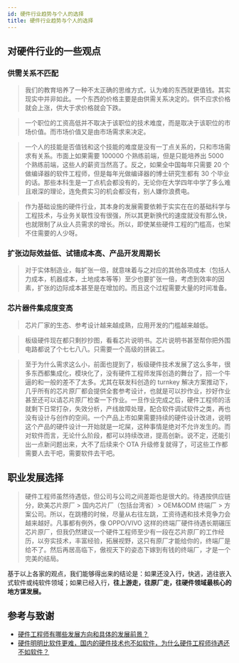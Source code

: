```yaml
---
id: 硬件行业趋势与个人的选择
title: 硬件行业趋势与个人的选择
---
```

## 对硬件行业的一些观点

### 供需关系不匹配

> 我们的教育培养了一种不太正确的思维方式，认为难的东西就更值钱。其实现实中并非如此。一个东西的价格主要是由供需关系决定的。供不应求价格就会上涨，供大于求价格就会下跌。

> 一个职位的工资高低并不取决于该职位的技术难度，而是取决于该职位的市场价值。而市场价值又是由市场需求来决定。

> 一个人的技能是否值钱和这个技能的难度是没有一丁点关系的，只和市场需求有关系。市面上如果需要 100000 个熟练前端，但是只能培养出 5000 个熟练前端，这些人的薪资当然高了。反之，如果全中国每年只需要 20 个做编译器的软件工程师，但是每年光做编译器的博士研究生都有 30 个毕业的话。那些本科生是一丁点机会都没有的，无论你在大学四年中学了多么难且艰深的理论，连免费实习的机会都没有，别人嫌你浪费电。

> 作为基础设施的硬件行业，其本身的发展需要依赖于实实在在的基础科学与工程技术，与业务关联性没有很强，所以其更新换代的速度就没有那么快，也就限制了从业人员需求的增长。所以，即使某些硬件工程的门槛高，也架不住需要的人少呀。

### 扩张边际效益低、试错成本高、产品开发周期长

> 对于实体制造业，每扩张一倍，就意味着与之对应的其他各项成本（包括人力成本，机器成本，土地成本等等）至少也要扩张一倍，考虑到效率的因素，扩张的边际成本甚至是在增加的。而且这个过程需要大量的时间准备。

### 芯片器件集成度变高

> 芯片厂家的生态、参考设计越来越成熟，应用开发的门槛越来越低。

> 板级硬件现在都只剩抄抄图，看看芯片说明书。芯片说明书甚至帮你把外围电路都说了个七七八八。只需要一个高级的拼装工。

> 至于为什么需求这么小，前面也提到了，板级硬件技术发展了这么多年，很多东西都集成化，模块化了，没有硬件工程师发挥创造的舞台了，招一个牛逼的和一般的差不了太多。尤其在联发科创造的 turnkey 解决方案推动下，几乎所有的芯片原厂都会提供全套参考设计，也就是可以抄作业，抄好作业甚至还可以请芯片原厂检查一下作业。一旦作业完成之后，硬件工程师的活就剩下日常打杂，失效分析，产线故障处理，配合软件调试软件之类，再也没有设计与创作的空间。一个产品上市如果需要持续的硬件设计改进，说明这个产品的硬件设计一开始就是一坨屎，这种事情是绝对不允许发生的。而对软件而言，无论什么阶段，都可以持续改进，提高创新。说不定，还能引出一点新问题出来，大不了后续来个 OTA 升级修复就得了，可这些工作都需要人去干吧，需要软件去干吧。

## 职业发展选择

> 硬件工程师虽然待遇低，但公司与公司之间差距也是很大的。待遇按供应链分，欧美芯片原厂 > 国内芯片厂（包括台湾省）> OEM&ODM 终端厂 > 方案公司。所以，在跳槽的时候，尽量从右往左跳，工资待遇和技术竞争力会越来越好。凡事都有例外，像 OPPO/VIVO 这样的终端厂硬件待遇长期碾压芯片原厂，但我仍然建议一个硬件工程师至少有一段在芯片原厂的工作经历，以夯实技术，丰富经验，拓展视野，这只有原厂才能给你的，终端厂是给不了。然后再居高临下，傲视天下的姿态下嫁到有钱的终端厂，才是一个完美的结局。

基于以上各家的观点，我们能够得出来的结论是：如果还没入行，快逃，逃往嵌入式软件或纯软件领域；如果已经入行，**往上游走，往原厂走，往硬件领域最核心的地方谋发展。**

## 参考与致谢

- [硬件工程师有哪些发展方向和具体的发展前景？](https://www.zhihu.com/question/303073976/answer/2409911089)
- [硬件明明比软件更难，国内的硬件技术也不如软件，为什么硬件工程师待遇还不如软件？](https://www.zhihu.com/question/418963577)
